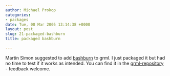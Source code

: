 ```yaml
---
author: Michael Prokop
categories:
- packages
date: Tue, 08 Mar 2005 13:14:38 +0000
layout: post
slug: 21-packaged-bashburn
title: packaged bashburn

---
```

Martin Simon suggested to add [bashburn](http://bashburn.sourceforge.net/) to grml. I just packaged it but had no time to test if it works as intended. You can find it in the [grml\-repository](https://grml.org/repos/) \- feedback welcome.